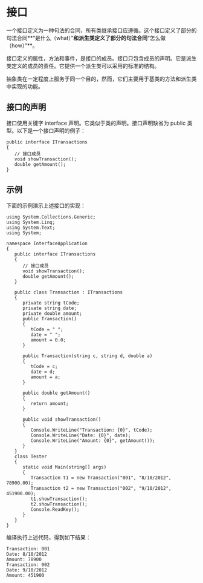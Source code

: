 # 接口
  
一个接口定义为一种句法的合同，所有类继承接口应遵循。这个接口定义了部分的句法合同**“是什么（what）”**和派生类定义了部分的句法合同**“怎么做（how）”**。
  
接口定义的属性，方法和事件，是接口的成员。接口只包含成员的声明。它是派生类定义的成员的责任。它提供一个派生类可以采用的标准的结构。
 
抽象类在一定程度上服务于同一个目的，然而，它们主要用于基类的方法和派生类中实现的功能。
  
## 接口的声明
  
接口使用关键字 interface 声明。它类似于类的声明。接口声明缺省为 public 类型。以下是一个接口声明的例子：

<pre><code>public interface ITransactions
{
   // 接口成员
   void showTransaction();
   double getAmount();
}</code></pre>
  
## 示例

下面的示例演示上述接口的实现：

<pre><code>using System.Collections.Generic;
using System.Linq;
using System.Text;
using System;

namespace InterfaceApplication
{
   public interface ITransactions
   {
      // 接口成员
      void showTransaction();
      double getAmount();
   }
   
   public class Transaction : ITransactions
   {
      private string tCode;
      private string date;
      private double amount;
      public Transaction()
      {
         tCode = " ";
         date = " ";
         amount = 0.0;
      }
      
      public Transaction(string c, string d, double a)
      {
         tCode = c;
         date = d;
         amount = a;
      }
      
      public double getAmount()
      {
         return amount;
      }
      
      public void showTransaction()
      {
         Console.WriteLine("Transaction: {0}", tCode);
         Console.WriteLine("Date: {0}", date);
         Console.WriteLine("Amount: {0}", getAmount());
      }
   }
   class Tester
   {
      static void Main(string[] args)
      {
         Transaction t1 = new Transaction("001", "8/10/2012", 78900.00);
         Transaction t2 = new Transaction("002", "9/10/2012", 451900.00);
         t1.showTransaction();
         t2.showTransaction();
         Console.ReadKey();
      }
   }
}</code></pre>

编译执行上述代码，得到如下结果：

<pre><code>Transaction: 001
Date: 8/10/2012
Amount: 78900
Transaction: 002
Date: 9/10/2012
Amount: 451900</code></pre>

